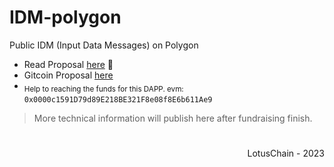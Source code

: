 # IDM-polygon
Public IDM (Input Data Messages) on Polygon

- Read Proposal [here](https://github.com/blue-lotus-lab/IDM-polygon/blob/main/PROPOSAL.md) 📑
- Gitcoin Proposal [here](https://builder.gitcoin.co/#/chains/137/registry/0x5C5E2D94b107C7691B08E43169fDe76EAAB6D48b/projects/116)
- <sub>Help to reaching the funds for this DAPP. evm:</sub> `0x0000c1591D79d89E218BE321F8e08f8E6b611Ae9`

> More technical information will publish here after fundraising finish.

#

<div align="right">
  LotusChain - 2023
</div>
